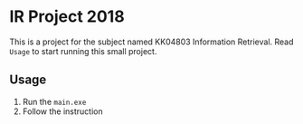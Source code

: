 # IR Project 2018

<!-- Name: **Kelly Kong Kai Li** (BI14110125)
 -->
This is a project for the subject named KK04803 Information Retrieval. Read `Usage` to start running this small project.

## Usage

1. Run the `main.exe`
2. Follow the instruction
